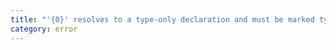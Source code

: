 ```yaml
---
title: "'{0}' resolves to a type-only declaration and must be marked type-only in this file before re-exporting when '{1}' is enabled. Consider using 'import type' where '{0}' is imported."
category: error
---
```

